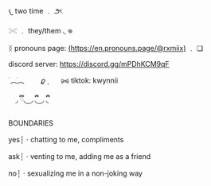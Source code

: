 𐔌       two time     ﹒      ౨ৎ

𓏵    ﹒    they/them   ◟     𖦹


ᛝ      pronouns page: 
[(https://en.pronouns.page/@rxmiix)](https://en.pronouns.page/@rxmiix)     ﹒        ❏


discord server:
https://discord.gg/mPDhKCM9qF

 ࣪       ︵ֺ︵  ㅤ ㅤ𝜚      ۪ ⠀⠀ ⪩⪨ tiktok: kwynnii
 
⠀ ◞  ྀི◟ ͜  ◞ ྀི◟  ͜  ◞ ྀི◟

  BOUNDARIES
 
yes┆ㆍchatting to me, compliments

ask┆ㆍventing to me, adding me as a friend

 no┆ㆍsexualizing me in a non-joking way
 
